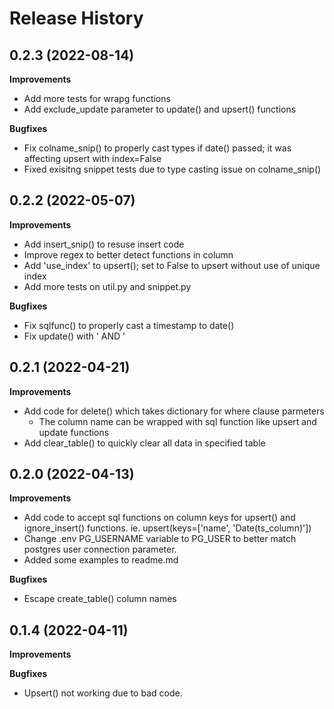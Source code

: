 # Release History


0.2.3 (2022-08-14)
-------------------
**Improvements**
- Add more tests for wrapg functions
- Add exclude_update parameter to update() and upsert() functions

**Bugfixes**
- Fix colname_snip() to properly cast types if date() passed; it was affecting upsert with index=False
- Fixed exisitng snippet tests due to type casting issue on colname_snip()


0.2.2 (2022-05-07)
-------------------
**Improvements**
- Add insert_snip() to resuse insert code
- Improve regex to better detect functions in column
- Add 'use_index' to upsert(); set to False to upsert without use of unique index
- Add more tests on util.py and snippet.py

**Bugfixes**
- Fix sqlfunc() to properly cast a timestamp to date()
- Fix update() with ' AND '


0.2.1 (2022-04-21)
-------------------
**Improvements**
- Add code for delete() which takes dictionary for where clause parmeters
    - The column name can be wrapped with sql function like upsert and update functions
- Add clear_table() to quickly clear all data in specified table


0.2.0 (2022-04-13)
-------------------
**Improvements**
- Add code to accept sql functions on column keys for upsert() and ignore_insert() functions.
ie. upsert(keys=['name', 'Date(ts_column)'])
- Change .env PG_USERNAME variable to PG_USER to better match postgres user connection parameter.
- Added some examples to readme.md

**Bugfixes**
- Escape create_table() column names


0.1.4 (2022-04-11)
-------------------
**Improvements**


**Bugfixes**
- Upsert() not working due to bad code.